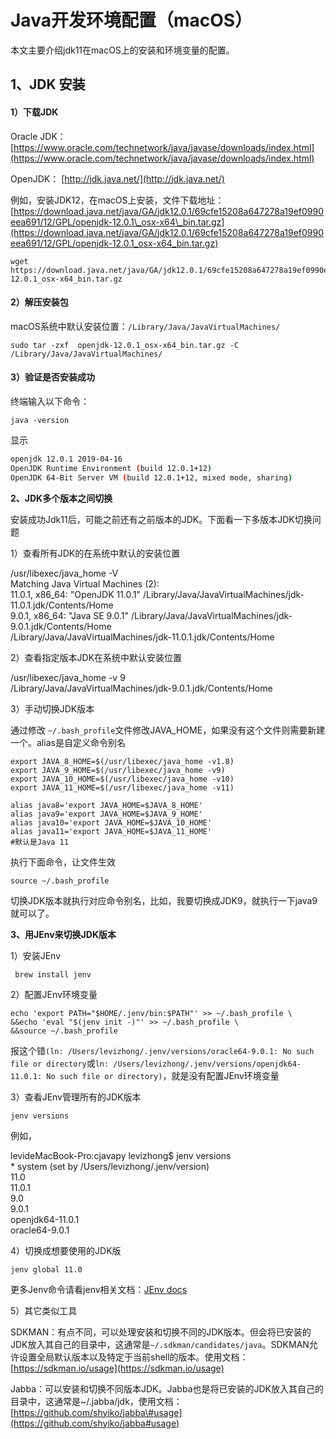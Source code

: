 # Java开发环境配置（macOS）

本文主要介绍jdk11在macOS上的安装和环境变量的配置。

## **1、JDK 安装**

#### 1）下载JDK

Oracle JDK： [https://www.oracle.com/technetwork/java/javase/downloads/index.html](https://www.oracle.com/technetwork/java/javase/downloads/index.html)

OpenJDK： [http://jdk.java.net/](http://jdk.java.net/)  


例如，安装JDK12，在macOS上安装，文件下载地址：[https://download.java.net/java/GA/jdk12.0.1/69cfe15208a647278a19ef0990eea691/12/GPL/openjdk-12.0.1\_osx-x64\_bin.tar.gz](https://download.java.net/java/GA/jdk12.0.1/69cfe15208a647278a19ef0990eea691/12/GPL/openjdk-12.0.1_osx-x64_bin.tar.gz)

```text
wget https://download.java.net/java/GA/jdk12.0.1/69cfe15208a647278a19ef0990eea691/12/GPL/openjdk-12.0.1_osx-x64_bin.tar.gz
```

#### 2）解压安装包

macOS系统中默认安装位置：`/Library/Java/JavaVirtualMachines/`

```text
sudo tar -zxf  openjdk-12.0.1_osx-x64_bin.tar.gz -C /Library/Java/JavaVirtualMachines/
```

#### 3）验证是否安装成功

终端输入以下命令：

```text
java -version
```

显示

```bash
openjdk 12.0.1 2019-04-16
OpenJDK Runtime Environment (build 12.0.1+12)
OpenJDK 64-Bit Server VM (build 12.0.1+12, mixed mode, sharing)
```

**2、JDK多个版本之间切换**

安装成功Jdk11后，可能之前还有之前版本的JDK。下面看一下多版本JDK切换问题

1）查看所有JDK的在系统中默认的安装位置

/usr/libexec/java\_home  -V  
Matching Java Virtual Machines \(2\):  
    11.0.1, x86\_64: "OpenJDK 11.0.1" /Library/Java/JavaVirtualMachines/jdk-11.0.1.jdk/Contents/Home  
    9.0.1, x86\_64: "Java SE 9.0.1" /Library/Java/JavaVirtualMachines/jdk-9.0.1.jdk/Contents/Home  
/Library/Java/JavaVirtualMachines/jdk-11.0.1.jdk/Contents/Home

2）查看指定版本JDK在系统中默认安装位置

/usr/libexec/java\_home -v 9  
/Library/Java/JavaVirtualMachines/jdk-9.0.1.jdk/Contents/Home

3）手动切换JDK版本

通过修改 `~/.bash_profile`文件修改JAVA\_HOME，如果没有这个文件则需要新建一个。alias是自定义命令别名

```text
export JAVA_8_HOME=$(/usr/libexec/java_home -v1.8)
export JAVA_9_HOME=$(/usr/libexec/java_home -v9)
export JAVA_10_HOME=$(/usr/libexec/java_home -v10)
export JAVA_11_HOME=$(/usr/libexec/java_home -v11)

alias java8='export JAVA_HOME=$JAVA_8_HOME'
alias java9='export JAVA_HOME=$JAVA_9_HOME'
alias java10='export JAVA_HOME=$JAVA_10_HOME'
alias java11='export JAVA_HOME=$JAVA_11_HOME'
#默认是Java 11
```

执行下面命令，让文件生效

```text
source ~/.bash_profile
```

切换JDK版本就执行对应命令别名，比如，我要切换成JDK9，就执行一下java9就可以了。

**3、用JEnv来切换JDK版本**

1）安装JEnv

```text
 brew install jenv
```

2）配置JEnv环境变量

```text
echo 'export PATH="$HOME/.jenv/bin:$PATH"' >> ~/.bash_profile \
&&echo 'eval "$(jenv init -)"' >> ~/.bash_profile \
&&source ~/.bash_profile
```

报这个错`(ln: /Users/levizhong/.jenv/versions/oracle64-9.0.1: No such file or directory`或`ln: /Users/levizhong/.jenv/versions/openjdk64-11.0.1: No such file or directory)`，就是没有配置JEnv环境变量

3）查看JEnv管理所有的JDK版本

```text
jenv versions
```

例如，

levideMacBook-Pro:cjavapy levizhong$ jenv versions  
\* system \(set by /Users/levizhong/.jenv/version\)  
  11.0  
  11.0.1  
  9.0  
  9.0.1  
  openjdk64-11.0.1  
  oracle64-9.0.1

4）切换成想要使用的JDK版

```text
jenv global 11.0
```

更多Jenv命令请看jenv相关文档：[JEnv docs](https://github.com/gcuisinier/jenv/wiki)

5）其它类似工具

SDKMAN：有点不同，可以处理安装和切换不同的JDK版本。但会将已安装的JDK放入其自己的目录中，这通常是`~/.sdkman/candidates/java`。SDKMAN允许设置全局默认版本以及特定于当前shell的版本。使用文档：[https://sdkman.io/usage](https://sdkman.io/usage)

Jabba：可以安装和切换不同版本JDK。Jabba也是将已安装的JDK放入其自己的目录中，这通常是~/.jabba/jdk，使用文档：[https://github.com/shyiko/jabba\#usage](https://github.com/shyiko/jabba#usage)

